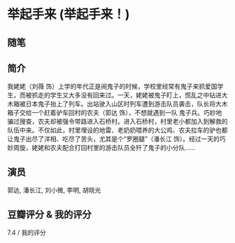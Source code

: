 # 举起手来 (举起手来！)

## 随笔

## 简介

我姥姥（刘薇 饰）上学的年代正是闹鬼子的时候，学校里经常有鬼子来抓爱国学生，而被抓走的学生又大多没有回来过。一天，姥姥被鬼子盯上，慌乱之中钻进大木箱被日本鬼子抬上了列车。出站驶入山区时列车遭到游击队员袭击，队长将大木箱子交给一个赶着驴车回村的农夫（郭达 饰），不想就遇到一队 鬼子兵。巧妙地骗过搜查，农夫却被强令带路进入石桥村。进入石桥村，村里老小都加入到解救的队伍中来。不仅如此，村里埋设的地雷、老奶奶喂养的大公鸡、农夫拉车的驴也都让鬼子出尽了洋相、吃尽了苦头，尤其是个“罗圈腿”（潘长江 饰）。经过一天的巧妙周旋，姥姥和农夫配合打回村里的游击队员全歼了鬼子的小分队……

## 演员

郭达, 潘长江, 刘小微, 李明, 胡晓光

## 豆瓣评分 & 我的评分

7.4 / 我的评分
